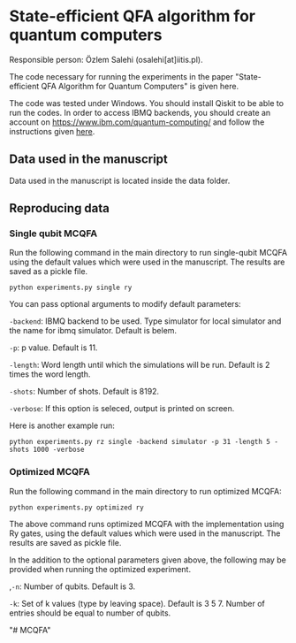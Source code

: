 # State-efficient QFA algorithm for quantum computers

Responsible person: Özlem Salehi (osalehi[at]iitis.pl).

The code necessary for running the experiments in the paper "State-efficient QFA Algorithm for Quantum Computers" is given here.

The code was tested under Windows. You should install Qiskit to be able to run the codes. In order to access IBMQ backends, you should create an account on https://www.ibm.com/quantum-computing/ and follow the instructions given [here](https://quantum-computing.ibm.com/lab/docs/iql/manage/account/ibmq). 

## Data used in the manuscript

Data used in the manuscript is located inside the data folder. 

## Reproducing data

### Single qubit MCQFA

Run the following command in the main directory to run single-qubit MCQFA using the default values which were used in the manuscript. The results are saved as a pickle file.


```
python experiments.py single ry
```

You can pass optional arguments to modify default parameters:

```-backend```: IBMQ backend to be used. Type simulator for local simulator and the name for ibmq simulator. Default is belem.
                        
```-p```: p value. Default is 11.

```-length```: Word length until which the simulations will be run. Default is 2 times the word length.

```-shots```: Number of shots. Default is 8192.

```-verbose```: If this option is seleced, output is printed on screen.

Here is another example run:

```
python experiments.py rz single -backend simulator -p 31 -length 5 -shots 1000 -verbose 
```

### Optimized MCQFA

Run the following command in the main directory to run optimized MCQFA:

```
python experiments.py optimized ry
```

The above command runs optimized MCQFA with the implementation using Ry gates, using the default values which were used in the manuscript. The results are saved as pickle file.

In the addition to the optional parameters given above, the following may be provided when running the optimized experiment.

,```-n```: Number of qubits. Default is 3.

```-k```: Set of k values (type by leaving space). Default is 3 5 7. Number of entries should be equal to number of qubits.

"# MCQFA" 
